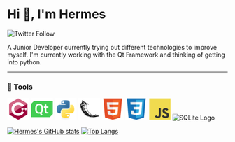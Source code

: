 # Hi 👋, I'm Hermes
![Twitter Follow](https://img.shields.io/twitter/follow/TheTruePadawan?color=blue&style=for-the-badge)

A Junior Developer currently trying out different technologies to improve myself.
I'm currently working with the Qt Framework and thinking of getting into python.
<hr>

### 🧰 Tools

<img src="https://github.com/devicons/devicon/blob/master/icons/cplusplus/cplusplus-original.svg" alt="C++ Logo" width="50" height="50" /> <img 
src="https://github.com/devicons/devicon/blob/master/icons/qt/qt-original.svg" alt="Qt Logo" width="50" height="50" />
<img src="https://github.com/devicons/devicon/blob/master/icons/python/python-original.svg" alt="Python Logo" width="50" height="50">
<img src="https://github.com/devicons/devicon/blob/master/icons/flask/flask-original.svg" alt="Flask Logo" width="50" height="50">
<img src="https://github.com/devicons/devicon/blob/master/icons/html5/html5-original.svg" alt="HTML5 Logo" width="50" height="50">
<img src="https://github.com/devicons/devicon/blob/master/icons/css3/css3-original.svg" alt="CSS Logo" width="50" height="50">
<img src="https://github.com/devicons/devicon/blob/master/icons/javascript/javascript-original.svg" alt="Js Logo" width="50" height="50">
<img src="https://cdn.worldvectorlogo.com/logos/sqlite.svg" alt="SQLite Logo" width="50" height="50">

[![Hermes's GitHub stats](https://github-readme-stats.vercel.app/api?username=TruePadawan&theme=tokyonight&show_icons=true)](https://github.com/anuraghazra/github-readme-stats)
[![Top Langs](https://github-readme-stats.vercel.app/api/top-langs/?username=TruePadawan&layout=compact)](https://github.com/anuraghazra/github-readme-stats)
